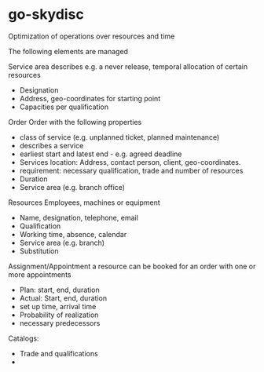 # go-skydisc
Optimization of operations over resources and time

The following elements are managed

Service area
describes e.g. a never release, temporal allocation of certain resources
* Designation
* Address, geo-coordinates for starting point
* Capacities per qualification

Order
Order with the following properties
* class of service (e.g. unplanned ticket, planned maintenance)
* describes a service
* earliest start and latest end - e.g. agreed deadline
* Services location: Address, contact person, client, geo-coordinates.
* requirement: necessary qualification, trade and number of resources
* Duration
* Service area (e.g. branch office)

Resources
Employees, machines or equipment
* Name, designation, telephone, email
* Qualification
* Working time, absence, calendar
* Service area (e.g. branch)
* Substitution

Assignment/Appointment
a resource can be booked for an order with one or more appointments
* Plan: start, end, duration
* Actual: Start, end, duration
* set up time, arrival time
* Probability of realization
* necessary predecessors

Catalogs:
* Trade and qualifications 
* 
 
